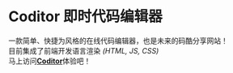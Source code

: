 # Coditor 即时代码编辑器

一款简单、快捷为风格的在线代码编辑器，也是未来的码酷分享网站！  
目前集成了前端开发语言渲染 _(HTML, JS, CSS)_  
马上访问[**Coditor**](http://www.haoyellow.cn/coditor2)体验吧！  


